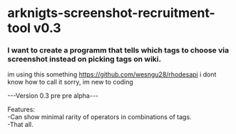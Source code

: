 # arknigts-screenshot-recruitment-tool v0.3
### I want to create a programm that tells which tags to choose via screenshot instead on picking tags on wiki.
im using this something https://github.com/wesngu28/rhodesapi i dont know how to call it sorry, im new to coding
 
---Version 0.3 pre pre alpha---  

Features:  
-Can show minimal rarity of operators in combinations of tags.  
-That all.  
 
